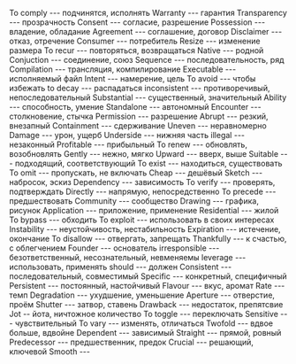 To comply --- подчинятся, исполнять
Warranty --- гарантия
Transparency --- прозрачность
Consent --- согласие, разрешение
Possession --- владение, обладание
Agreement --- соглашение, договор
Disclaimer --- отказ, отречение
Consumer --- потребитель
Resize --- изменение размера
To recur --- повторяться, возвращаться
Native --- родной
Conjuction --- соединение, союз
Sequence --- последовательность, ряд
Compilation --- трансляция, компилирование
Executable --- исполняемый файл
Intent --- намерение, цель
To avoid --- чтобы избежать
to decay --- распадаться
inconsistent --- противоречивый, непоследовательный
Substantial --- существенный, значительный
Ability --- способность, умение
Standalone --- автономный
Encounter --- столкновение, стычка
Permission --- разрешение
Abrupt --- резкий, внезапный
Containment --- сдерживание
Uneven --- неравномерно
Damage --- урон, ущерб
Underside --- нижняя часть
illegal --- незаконный
Profitable --- прибыльный
To renew --- обновлять, возобновлять
Gently --- нежно, мягко
Upward --- вверх, выше
Suitable --- подходящий, соответствующий
To exist --- находиться, существовать
To omit --- пропускать, не включать
Cheap --- дешёвый
Sketch --- набросок, эскиз
Dependency --- зависимость
To verify --- проверять, подтверждать
Directly --- напрямую, непосредственно
To precede --- предшествовать
Community --- сообщество
Drawing --- графика, рисунок
Application --- приложение, применение
Residential --- жилой
To bypass --- обходить
To exploit --- использовать в своих интересах
Instability --- неустойчивость, нестабильность
Expiration --- истечение, окончание
To disallow --- отвергать, запрещать
Thankfully --- к счастью, с облегчением
Founder --- основатель
irresponsible --- безответственный, несознательный, невменяемы 
leverage --- использовать, применять
should --- должен
Consistent --- последовательный, совместимый
Specific --- конкретный, специфичный
Persistent --- постоянный, настойчивый
Flavour --- вкус, аромат
Rate --- темп
Degradation --- ухудшение, уменьшение
Aperture --- отверстие, проём
Shutter --- затвор, ставень
Drawback --- недостаток, препятсвие
Jot -- йота, ничтожное количество
To toggle --- переключать
Sensitive --- чувствительный
To vary --- изменять, отличаться
Twofold --- вдвое больше, вдвойне
Dependent --- зависимый
Straight --- прямой, ровный
Predecessor --- предшественник, предок
Crucial --- решающий, ключевой
Smooth --- 